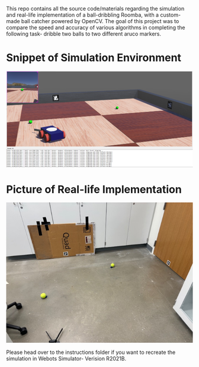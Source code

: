 This repo contains all the source code/materials regarding the simulation and real-life implementation of a ball-dribbling Roomba, with a custom-made ball catcher powered by OpenCV. The goal of this project was to compare the speed and accuracy of various algorithms in completing the following task- dribble two balls to two different aruco markers. 

# Snippet of Simulation Environment

![Example Image](images/Webots.PNG)

# Picture of Real-life Implementation

![Example Image](images/IRLSetup.PNG)



Please head over to the instructions folder if you want to recreate the simulation in Webots Simulator- Verision R2021B. 
